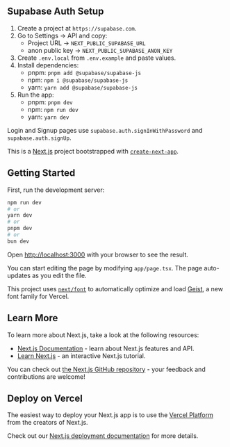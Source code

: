 ## Supabase Auth Setup

1. Create a project at `https://supabase.com`.
2. Go to Settings → API and copy:
   - Project URL → `NEXT_PUBLIC_SUPABASE_URL`
   - anon public key → `NEXT_PUBLIC_SUPABASE_ANON_KEY`
3. Create `.env.local` from `.env.example` and paste values.
4. Install dependencies:
   - pnpm: `pnpm add @supabase/supabase-js`
   - npm: `npm i @supabase/supabase-js`
   - yarn: `yarn add @supabase/supabase-js`
5. Run the app:
   - pnpm: `pnpm dev`
   - npm: `npm run dev`
   - yarn: `yarn dev`

Login and Signup pages use `supabase.auth.signInWithPassword` and `supabase.auth.signUp`.

This is a [Next.js](https://nextjs.org) project bootstrapped with [`create-next-app`](https://nextjs.org/docs/app/api-reference/cli/create-next-app).

## Getting Started

First, run the development server:

```bash
npm run dev
# or
yarn dev
# or
pnpm dev
# or
bun dev
```

Open [http://localhost:3000](http://localhost:3000) with your browser to see the result.

You can start editing the page by modifying `app/page.tsx`. The page auto-updates as you edit the file.

This project uses [`next/font`](https://nextjs.org/docs/app/building-your-application/optimizing/fonts) to automatically optimize and load [Geist](https://vercel.com/font), a new font family for Vercel.

## Learn More

To learn more about Next.js, take a look at the following resources:

- [Next.js Documentation](https://nextjs.org/docs) - learn about Next.js features and API.
- [Learn Next.js](https://nextjs.org/learn) - an interactive Next.js tutorial.

You can check out [the Next.js GitHub repository](https://github.com/vercel/next.js) - your feedback and contributions are welcome!

## Deploy on Vercel

The easiest way to deploy your Next.js app is to use the [Vercel Platform](https://vercel.com/new?utm_medium=default-template&filter=next.js&utm_source=create-next-app&utm_campaign=create-next-app-readme) from the creators of Next.js.

Check out our [Next.js deployment documentation](https://nextjs.org/docs/app/building-your-application/deploying) for more details.
